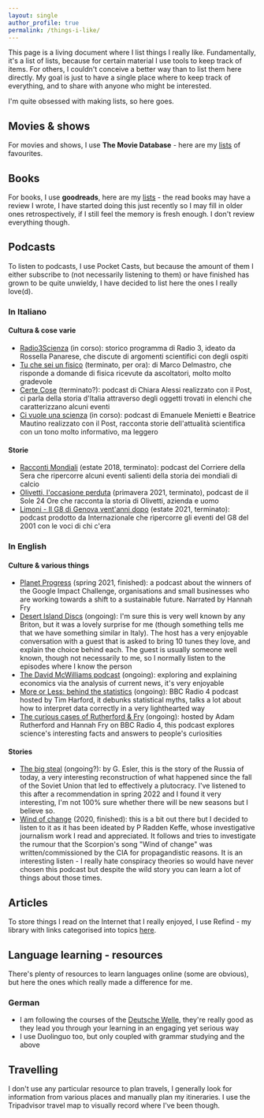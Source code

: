 ```yaml
---
layout: single
author_profile: true
permalink: /things-i-like/
---
```


This page is a living document where I list things I really like. Fundamentally, it's a list of lists, because for certain material I use tools to keep track of items. For others, I couldn't conceive a better way than to list them here directly. My goal is just to have a single place where to keep track of everything, and to share with anyone who might be interested.

I'm quite obsessed with making lists, so here goes.

## Movies & shows

For movies and shows, I use **The Movie Database** - here are my [lists](https://www.themoviedb.org/u/martina.physics/lists) of favourites.

## Books

For books, I use **goodreads**, here are my [lists](https://www.goodreads.com/review/list/92719498?ref=nav_mybooks) - the read books may have a review I wrote, I have started doing this just recently so I may fill in older ones retrospectively, if I still feel the memory is fresh enough. I don't review everything though.

## Podcasts

To listen to podcasts, I use Pocket Casts, but because the amount of them I either subscribe to (not necessarily listening to them) or have finished has grown to be quite unwieldy, I have decided to list here the ones I really love(d).

### In Italiano

#### Cultura & cose varie

* [Radio3Scienza](https://www.raiplaysound.it/programmi/radio3scienza) (in corso): storico programma di Radio 3, ideato da Rossella Panarese, che discute di argomenti scientifici con degli ospiti
* [Tu che sei un fisico](https://podcasts.google.com/feed/aHR0cHM6Ly93d3cuc3ByZWFrZXIuY29tL3Nob3cvNDI0NjEzNC9lcGlzb2Rlcy9mZWVk) (terminato, per ora): di Marco Delmastro, che risponde a domande di fisica ricevute da ascoltatori, molto molto gradevole
* [Certe Cose](https://www.ilpost.it/2022/04/22/certe-cose/) (terminato?): podcast di Chiara Alessi realizzato con il Post, ci parla della storia d'Italia attraverso degli oggetti trovati in elenchi che caratterizzano alcuni eventi
* [Ci vuole una scienza](https://www.ilpost.it/2022/04/08/ci-vuole-una-scienza-trailer/) (in corso): podcast di Emanuele Menietti e Beatrice Mautino realizzato con il Post, racconta storie dell'attualità scientifica con un tono molto informativo, ma leggero

#### Storie

* [Racconti Mondiali](https://www.spreaker.com/show/racconti-mondiali) (estate 2018, terminato): podcast del Corriere della Sera che ripercorre alcuni eventi salienti della storia dei mondiali di calcio
* [Olivetti, l'occasione perduta](https://stream24.ilsole24ore.com/podcasts/olivetti-l-occasione-perduta-AEkeq2C) (primavera 2021, terminato), podcast de il Sole 24 Ore che racconta la storia di Olivetti, azienda e uomo
* [Limoni - Il G8 di Genova vent'anni dopo](https://www.internazionale.it/notizie/2021/06/10/limoni-podcast-g8-genova) (estate 2021, terminato): podcast prodotto da Internazionale che ripercorre gli eventi del G8 del 2001 con le voci di chi c'era


### In English

#### Culture & various things

* [Planet Progress](https://podcasts.google.com/feed/aHR0cHM6Ly9wbGFuZXRwcm9ncmVzcy5saWJzeW4uY29tL3Jzcw) (spring 2021, finished): a podcast about the winners of the Google Impact Challenge, organisations and small businesses who are working towards a shift to a sustainable future. Narrated by Hannah Fry
* [Desert Island Discs](https://www.bbc.co.uk/programmes/b006qnmr) (ongoing): I'm sure this is very well known by any Briton, but it was a lovely surprise for me (though something tells me that we have something similar in Italy). The host has a very enjoyable conversation with a guest that is asked to bring 10 tunes they love, and explain the choice behind each. The guest is usually someone well known, though not necessarily to me, so I normally listen to the episodes where I know the person
* [The David McWilliams podcast](https://davidmcwilliams.ie/podcast/) (ongoing): exploring and explaining economics via the analysis of current news, it's very enjoyable
* [More or Less: behind the statistics](https://www.bbc.co.uk/programmes/p02nrss1/episodes/downloads) (ongoing): BBC Radio 4 podcast hosted by Tim Harford, it debunks statistical myths, talks a lot about how to interpret data correctly in a very lighthearted way
* [The curious cases of Rutherford & Fry](https://www.bbc.co.uk/programmes/b07dx75g) (ongoing): hosted by Adam Rutherford and Hannah Fry on BBC Radio 4, this podcast explores science's interesting facts and answers to people's curiosities

#### Stories

* [The big steal](https://www.thebigstealpodcast.com/) (ongoing?): by G. Esler, this is the story of the Russia of today, a very interesting reconstruction of what happened since the fall of the Soviet Union that led to effectively a plutocracy. I've listened to this after a recommendation in spring 2022 and I found it very interesting, I'm not 100% sure whether there will be new seasons but I believe so.
* [Wind of change](https://crooked.com/podcast-series/wind-of-change/) (2020, finished): this is a bit out there but I decided to listen to it as it has been ideated by P Radden Keffe, whose investigative journalism work I read and appreciated. It follows and tries to investigate the rumour that the Scorpion's song "Wind of change" was written/commissioned by the CIA for propagandistic reasons. It is an interesting listen - I really hate conspiracy theories so would have never chosen this podcast but despite the wild story you can learn a lot of things about those times.


## Articles

To store things I read on the Internet that I really enjoyed, I use Refind - my library with links categorised into topics [here](https://refind.com/library).

## Language learning - resources

There's plenty of resources to learn languages online (some are obvious), but here the ones which really made a difference for me.

### German

* I am following the courses of the [Deutsche Welle](https://learngerman.dw.com/en/overview), they're really good as they lead you through your learning in an engaging yet serious way
* I use Duolinguo too, but only coupled with grammar studying and the above


## Travelling

I don't use any particular resource to plan travels, I generally look for information from various places and manually plan my itineraries. I use the Tripadvisor travel map to visually record where I've been though.
